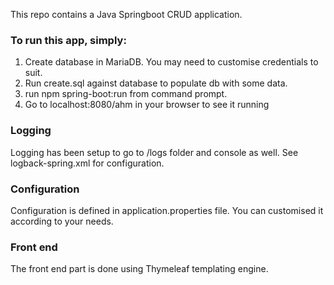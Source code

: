 This repo contains a Java Springboot CRUD application.

### To run this app, simply:
1. Create database in MariaDB. You may need to customise credentials to suit.
2. Run create.sql against database to populate db with some data.
3. run npm spring-boot:run from command prompt.
4. Go to localhost:8080/ahm in your browser to see it running

### Logging
Logging has been setup to go to /logs folder and console as well. See logback-spring.xml for configuration.

### Configuration
Configuration is defined in application.properties file. You can customised it according to your needs.

### Front end
The front end part is done using Thymeleaf templating engine.
